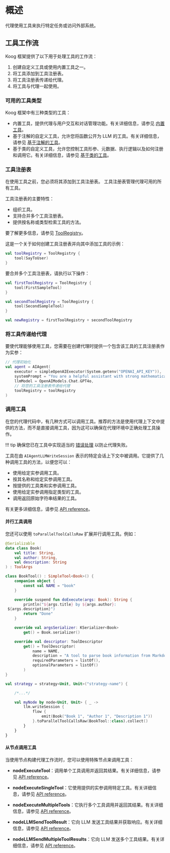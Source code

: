 # 概述

代理使用工具来执行特定任务或访问外部系统。

## 工具工作流

Koog 框架提供了以下用于处理工具的工作流：

1.  创建自定义工具或使用内置工具之一。
2.  将工具添加到工具注册表。
3.  将工具注册表传递给代理。
4.  将工具与代理一起使用。

### 可用的工具类型

Koog 框架中有三种类型的工具：

-   内置工具，提供代理与用户交互和对话管理功能。有关详细信息，请参见 [内置工具](built-in-tools.md)。
-   基于注解的自定义工具，允许您将函数公开为 LLM 的工具。有关详细信息，请参见 [基于注解的工具](annotation-based-tools.md)。
-   基于类的自定义工具，允许您控制工具形参、元数据、执行逻辑以及如何注册和调用它。有关详细信息，请参见 [基于类的工具](class-based-tools.md)。

### 工具注册表

在使用工具之前，您必须将其添加到工具注册表。
工具注册表管理代理可用的所有工具。

工具注册表的主要特性：

-   组织工具。
-   支持合并多个工具注册表。
-   提供按名称或类型检索工具的方法。

要了解更多信息，请参见 [ToolRegistry](https://api.koog.ai/agents/agents-tools/ai.koog.agents.core.tools/-tool-registry/index.html)。

这是一个关于如何创建工具注册表并向其中添加工具的示例：

<!--- INCLUDE
import ai.koog.agents.core.tools.ToolRegistry
import ai.koog.agents.ext.tool.SayToUser
-->
```kotlin
val toolRegistry = ToolRegistry {
    tool(SayToUser)
}
```
<!--- KNIT example-tools-overview-01.kt -->

要合并多个工具注册表，请执行以下操作：

<!--- INCLUDE
import ai.koog.agents.core.tools.ToolRegistry
import ai.koog.agents.ext.tool.AskUser
import ai.koog.agents.ext.tool.SayToUser

typealias FirstSampleTool = AskUser
typealias SecondSampleTool = SayToUser
-->
```kotlin
val firstToolRegistry = ToolRegistry {
    tool(FirstSampleTool)
}

val secondToolRegistry = ToolRegistry {
    tool(SecondSampleTool)
}

val newRegistry = firstToolRegistry + secondToolRegistry
```
<!--- KNIT example-tools-overview-02.kt -->

### 将工具传递给代理

要使代理能够使用工具，您需要在创建代理时提供一个包含该工具的工具注册表作为实参：

<!--- INCLUDE
import ai.koog.agents.core.agent.AIAgent
import ai.koog.agents.example.exampleToolsOverview01.toolRegistry
import ai.koog.prompt.executor.clients.openai.OpenAIModels
import ai.koog.prompt.executor.llms.all.simpleOpenAIExecutor
-->
```kotlin
// 代理初始化
val agent = AIAgent(
    executor = simpleOpenAIExecutor(System.getenv("OPENAI_API_KEY")),
    systemPrompt = "You are a helpful assistant with strong mathematical skills.",
    llmModel = OpenAIModels.Chat.GPT4o,
    // 将您的工具注册表传递给代理
    toolRegistry = toolRegistry
)
```
<!--- KNIT example-tools-overview-03.kt -->

### 调用工具

在您的代理代码中，有几种方式可以调用工具。推荐的方法是使用代理上下文中提供的方法，而不是直接调用工具，因为这可以确保在代理环境中正确处理工具操作。

!!! tip
    确保您已在工具中实现适当的 [错误处理](agent-events.md) 以防止代理失败。

工具在由 `AIAgentLLMWriteSession` 表示的特定会话上下文中被调用。它提供了几种调用工具的方法，以便您可以：

-   使用给定实参调用工具。
-   按其名称和给定实参调用工具。
-   按提供的工具类和实参调用工具。
-   使用给定实参调用指定类型的工具。
-   调用返回原始字符串结果的工具。

有关更多详细信息，请参见 [API reference](https://api.koog.ai/agents/agents-core/ai.koog.agents.core.agent.session/-a-i-agent-l-l-m-write-session/index.html)。

#### 并行工具调用

您还可以使用 `toParallelToolCallsRaw` 扩展并行调用工具。例如：

<!--- INCLUDE
import ai.koog.agents.core.dsl.builder.strategy
import ai.koog.agents.core.tools.SimpleTool
import ai.koog.agents.core.tools.ToolArgs
import ai.koog.agents.core.tools.ToolDescriptor
import kotlinx.coroutines.flow.collect
import kotlinx.coroutines.flow.flow
import kotlinx.serialization.KSerializer
import kotlinx.serialization.Serializable
-->
```kotlin
@Serializable
data class Book(
    val title: String,
    val author: String,
    val description: String
) : ToolArgs

class BookTool() : SimpleTool<Book>() {
    companion object {
        const val NAME = "book"
    }

    override suspend fun doExecute(args: Book): String {
        println("${args.title} by ${args.author}:
 ${args.description}")
        return "Done"
    }

    override val argsSerializer: KSerializer<Book>
        get() = Book.serializer()

    override val descriptor: ToolDescriptor
        get() = ToolDescriptor(
            name = NAME,
            description = "A tool to parse book information from Markdown",
            requiredParameters = listOf(),
            optionalParameters = listOf()
        )
}

val strategy = strategy<Unit, Unit>("strategy-name") {

    /*...*/

    val myNode by node<Unit, Unit> { _ ->
        llm.writeSession {
            flow {
                emit(Book("Book 1", "Author 1", "Description 1"))
            }.toParallelToolCallsRaw(BookTool::class).collect()
        }
    }
}

```
<!--- KNIT example-tools-overview-04.kt -->

#### 从节点调用工具

当使用节点构建代理工作流时，您可以使用特殊节点来调用工具：

*   **nodeExecuteTool**：调用单个工具调用并返回其结果。有关详细信息，请参见 [API reference](https://api.koog.ai/agents/agents-core/ai.koog.agents.core.dsl.extension/node-execute-tool.html)。

*   **nodeExecuteSingleTool**：它使用提供的实参调用特定工具。有关详细信息，请参见 [API reference](https://api.koog.ai/agents/agents-core/ai.koog.agents.core.dsl.extension/node-execute-single-tool.html)。

*   **nodeExecuteMultipleTools**：它执行多个工具调用并返回其结果。有关详细信息，请参见 [API reference](https://api.koog.ai/agents/agents-core/ai.koog.agents.core.dsl.extension/node-execute-multiple-tools.html)。

*   **nodeLLMSendToolResult**：它向 LLM 发送工具结果并获取响应。有关详细信息，请参见 [API reference](https://api.koog.ai/agents/agents-core/ai.koog.agents.core.dsl.extension/node-l-l-m-send-tool-result.html)。

*   **nodeLLMSendMultipleToolResults**：它向 LLM 发送多个工具结果。有关详细信息，请参见 [API reference](https://api.koog.ai/agents/agents-core/ai.koog.agents.core.dsl.extension/node-l-l-m-send-multiple-tool-results.html)。
